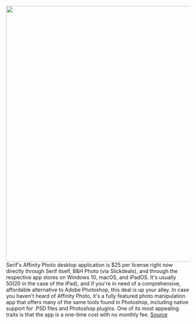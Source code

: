 <img src='https://cdn.vox-cdn.com/thumbor/GPcwshL9kK7ENRXPkbyGqpIzLE0=/0x0:1712x1157/1200x800/filters:focal(720x443:992x715)/cdn.vox-cdn.com/uploads/chorus_image/image/66720161/truly_portable_040720181511__md_2x.0.png' width='700px' /><br/>
Serif's Affinity Photo desktop application is $25 per license right now directly through Serif itself, B&H Photo (via Slickdeals), and through the respective app stores on Windows 10, macOS, and iPadOS. It's usually $50 ($20 in the case of the iPad), and if you're in need of a comprehensive, affordable alternative to Adobe Photoshop, this deal is up your alley. In case you haven't heard of Affinity Photo, it's a fully featured photo manipulation app that offers many of the same tools found in Photoshop, including native support for .PSD files and Photoshop plugins. One of its most appealing traits is that the app is a one-time cost with no monthly fee.
<a href='https://www.theverge.com/good-deals/2020/4/28/21239636/affinity-photo-manipulation-software-photoshop-adobe-deal-discount-windows-mac-ipad'> Source <a/>